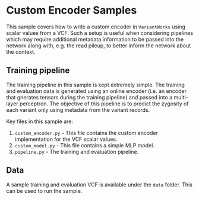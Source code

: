 # Custom Encoder Samples

This sample covers how to write a custom encoder in `VariantWorks` using scalar
values from a VCF. Such a setup is useful when considering pipelines which may
require additional metadata information to be passed into the network along with, e.g.
the read pileup, to better inform the network about the context.

## Training pipeline

The training pipeline in this sample is kept extremely simple. The training and evaluation data
is generated using an online encoder (i.e. an encoder that gnerates tensors during the training pipeline)
and passed into a multi-layer perceptron. The objective of this pipeline is to predict the zygosity of
each variant only using metadata from the variant records.

Key files in this sample are:

1. `custom_encoder.py` - This file contains the custom encoder implementation for the VCF scalar values.
2. `custom_model.py` - This file contains a simple MLP model.
3. `pipeline.py` - The training and evaluation pipeline.

## Data

A sample training and evaluation VCF is available under the `data` folder. This can be used to run the sample.
